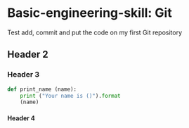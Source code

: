 # Basic-engineering-skill: Git

Test add, commit and put the code on my first Git repository

## Header 2
### Header 3

```py
def print_name (name):
    print ("Your name is ()").format
    (name)
```
#### Header 4
